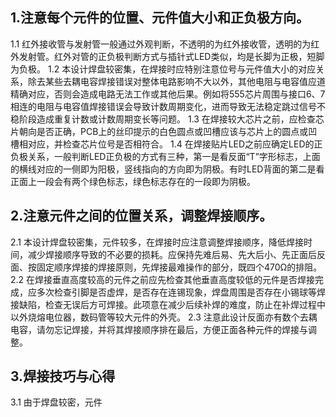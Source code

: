 ## 1.注意每个元件的位置、元件值大小和正负极方向。
1.1 红外接收管与发射管一般通过外观判断，不透明的为红外接收管，透明的为红外发射管。红外对管的正负极判断方式与插针式LED类似，均是长脚为正极，短脚为负极。
1.2 本设计焊盘较密集，在焊接时应特别注意位号与元件值大小的对应关系，除去某些去耦电容焊接错误对整体电路影响不大以外，其他电阻与电容值应道精确对应，否则会造成电路无法工作或其他后果。例如将555芯片周围与接口6、7相连的电阻与电容值焊接错误会导致计数周期变化，进而导致无法稳定跳过信号不稳阶段造成重复计数或计数周期变长等问题。
1.3 在焊接较大芯片之前，应检查芯片朝向是否正确，PCB上的丝印提示的白色圆点或凹槽应该与芯片上的圆点或凹槽相对应，并检查芯片位号是否相符合。
1.4 在焊接贴片LED之前应确定LED的正负极关系，一般判断LED正负极的方式有三种，第一是看反面“T”字形标志，上面的横线对应的一侧即为阳极，竖线指向的方向即为阴极。有时LED背面的第二是看正面上一段会有两个绿色标志，绿色标志存在的一段即为阴极。
## 2.注意元件之间的位置关系，调整焊接顺序。
2.1 本设计焊盘较密集，元件较多，在焊接时应注意调整焊接顺序，降低焊接时间，减少焊接顺序导致的不必要的损耗。应保持先难后易、先大后小、先正面后反面、按固定顺序焊接的焊接原则，先焊接最难操作的部分，既四个470Ω的排阻。
2.2 在焊接垂直高度较高的元件之前应先检查其他垂直高度较低的元件是否焊接完成，应多次检查引脚是否虚焊，是否存在连锡现象，焊盘周围是否存在小锡球等焊接缺陷，检查无误后方可焊接。此项意在减少后续补焊的难度，防止在补焊过程中以外烧熔电位器，数码管等较大元件的外壳。
2.3 注意此设计反面亦有数个去耦电容，请勿忘记焊接，并将其焊接顺序排在最后，方便正面各种元件的焊接与调整。


## 3.焊接技巧与心得
3.1 由于焊盘较密，元件